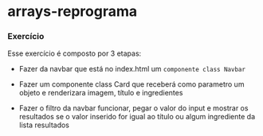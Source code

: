 # arrays-reprograma

### Exercício

Esse exercício é composto por 3 etapas:
- Fazer da navbar que está no index.html um `componente class Navbar`

- Fazer um componente class Card que receberá como parametro um objeto e renderizara imagem, título e ingredientes

- Fazer o filtro da navbar funcionar, pegar o valor do input e mostrar os resultados se o valor inserido for igual ao título ou algum ingrediente da lista resultados